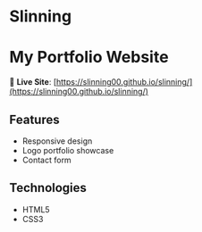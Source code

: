 # Slinning
# My Portfolio Website

🚀 **Live Site**: [https://slinning00.github.io/slinning/](https://slinning00.github.io/slinning/)

## Features
- Responsive design
- Logo portfolio showcase
- Contact form

## Technologies
- HTML5
- CSS3
